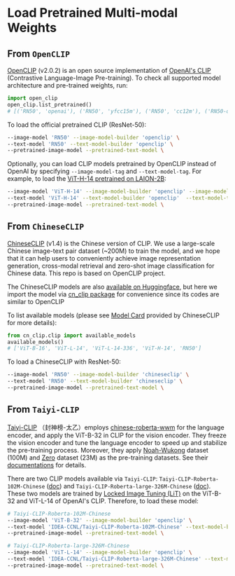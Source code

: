 # Load Pretrained Multi-modal Weights

## From `OpenCLIP`

[OpenCLIP](https://github.com/mlfoundations/open_clip) (v2.0.2) is an open source implementation of [OpenAI's CLIP](https://github.com/openai/CLIP) (Contrastive Language-Image Pre-training). To check all supported model architecture and pre-trained weights, run:

```python
import open_clip
open_clip.list_pretrained()
# [('RN50', 'openai'), ('RN50', 'yfcc15m'), ('RN50', 'cc12m'), ('RN50-quickgelu', 'openai'), ('RN50-quickgelu', 'yfcc15m'), ('RN50-quickgelu', 'cc12m'), ('RN101', 'openai'), ('RN101', 'yfcc15m'), ('RN101-quickgelu', 'openai'), ('RN101-quickgelu', 'yfcc15m'), ('RN50x4', 'openai'), ('RN50x16', 'openai'), ('RN50x64', 'openai'), ('ViT-B-32', 'openai'), ('ViT-B-32', 'laion400m_e31'), ('ViT-B-32', 'laion400m_e32'), ('ViT-B-32', 'laion2b_e16'), ('ViT-B-32', 'laion2b_s34b_b79k'), ('ViT-B-32-quickgelu', 'openai'), ('ViT-B-32-quickgelu', 'laion400m_e31'), ('ViT-B-32-quickgelu', 'laion400m_e32'), ('ViT-B-16', 'openai'), ('ViT-B-16', 'laion400m_e31'), ('ViT-B-16', 'laion400m_e32'), ('ViT-B-16-plus-240', 'laion400m_e31'), ('ViT-B-16-plus-240', 'laion400m_e32'), ('ViT-L-14', 'openai'), ('ViT-L-14', 'laion400m_e31'), ('ViT-L-14', 'laion400m_e32'), ('ViT-L-14', 'laion2b_s32b_b82k'), ('ViT-L-14-336', 'openai'), ('ViT-H-14', 'laion2b_s32b_b79k'), ('ViT-g-14', 'laion2b_s12b_b42k'), ('roberta-ViT-B-32', 'laion2b_s12b_b32k'), ('xlm-roberta-base-ViT-B-32', 'laion5b_s13b_b90k'), ('xlm-roberta-large-ViT-H-14', 'frozen_laion5b_s13b_b90k')]
```

To load the official pretrained CLIP (ResNet-50):

```bash
--image-model 'RN50' --image-model-builder 'openclip' \
--text-model 'RN50' --text-model-builder 'openclip' \
--pretrained-image-model --pretrained-text-model \
```

Optionally, you can load CLIP models pretrained by OpenCLIP instead of OpenAI by specifying `--image-model-tag` and `--text-model-tag`. For example, to load the [ViT-H-14 pretrained on LAION-2B](https://github.com/mlfoundations/open_clip#vit-h14-224x224):

```bash
--image-model 'ViT-H-14' --image-model-builder 'openclip' --image-model-tag 'laion2b_s32b_b79k' \
--text-model 'ViT-H-14' --text-model-builder 'openclip'  --text-model-tag 'laion2b_s32b_b79k' \
--pretrained-image-model --pretrained-text-model \
```

## From `ChineseCLIP` 

[ChineseCLIP](https://github.com/OFA-Sys/Chinese-CLIP) (v1.4) is the Chinese version of CLIP. We use a large-scale Chinese image-text pair dataset (~200M) to train the model, and we hope that it can help users to conveniently achieve image representation generation, cross-modal retrieval and zero-shot image classification for Chinese data. This repo is based on OpenCLIP project.
  
The ChineseCLIP models are also [available on Huggingface](https://huggingface.co/docs/transformers/main/en/model_doc/chinese_clip), but here we import the model via [cn_clip package](https://pypi.org/project/cn-clip/) for convenience since its codes are similar to OpenCLIP
  
To list available models (please see [Model Card](https://github.com/OFA-Sys/Chinese-CLIP/blob/master/README_En.md#model-card) provided by ChineseCLIP for more details):

```python
from cn_clip.clip import available_models
available_models() 
# ['ViT-B-16', 'ViT-L-14', 'ViT-L-14-336', 'ViT-H-14', 'RN50']
```
    
To load a ChineseCLIP with ResNet-50:
```bash
--image-model 'RN50' --image-model-builder 'chineseclip' \
--text-model 'RN50' --text-model-builder 'chineseclip' \
--pretrained-image-model --pretrained-text-model \
```


## From `Taiyi-CLIP` 

[Taiyi-CLIP](https://huggingface.co/IDEA-CCNL/Taiyi-CLIP-Roberta-102M-Chinese) （封神榜-太乙）employs [chinese-roberta-wwm](https://huggingface.co/hfl/chinese-roberta-wwm-ext) for the language encoder, and apply the ViT-B-32 in CLIP for the vision encoder. They freeze the vision encoder and tune the language encoder to speed up and stabilize the pre-training process. Moreover, they apply [Noah-Wukong](https://wukong-dataset.github.io/wukong-dataset/) dataset (100M) and [Zero](https://zero.so.com/) dataset (23M) as the pre-training datasets. See their [documentations](https://fengshenbang-doc.readthedocs.io/zh/latest/docs/%E5%A4%AA%E4%B9%99%E7%B3%BB%E5%88%97/index.html) for details.

  There are two CLIP models available via `Taiyi-CLIP`: `Taiyi-CLIP-Roberta-102M-Chinese` ([doc](https://fengshenbang-doc.readthedocs.io/zh/latest/docs/%E5%A4%AA%E4%B9%99%E7%B3%BB%E5%88%97/Taiyi-CLIP-Roberta-102M-Chinese.html)) and `Taiyi-CLIP-Roberta-large-326M-Chinese` ([doc](https://fengshenbang-doc.readthedocs.io/zh/latest/docs/%E5%A4%AA%E4%B9%99%E7%B3%BB%E5%88%97/Taiyi-CLIP-Roberta-large-326M-Chinese.html)). These two models are trained by [Locked Image Tuning (LiT)](https://arxiv.org/abs/2111.07991) on the ViT-B-32 and ViT-L-14 of OpenAI's CLIP. Therefore, to load these model:

```bash
# Taiyi-CLIP-Roberta-102M-Chinese
--image-model 'ViT-B-32' --image-model-builder 'openclip' \
--text-model 'IDEA-CCNL/Taiyi-CLIP-Roberta-102M-Chinese' --text-model-builder 'huggingface' \
--pretrained-image-model --pretrained-text-model \

# Taiyi-CLIP-Roberta-large-326M-Chinese
--image-model 'ViT-L-14' --image-model-builder 'openclip' \
--text-model 'IDEA-CCNL/Taiyi-CLIP-Roberta-large-326M-Chinese' --text-model-builder 'huggingface' \
--pretrained-image-model --pretrained-text-model \
```